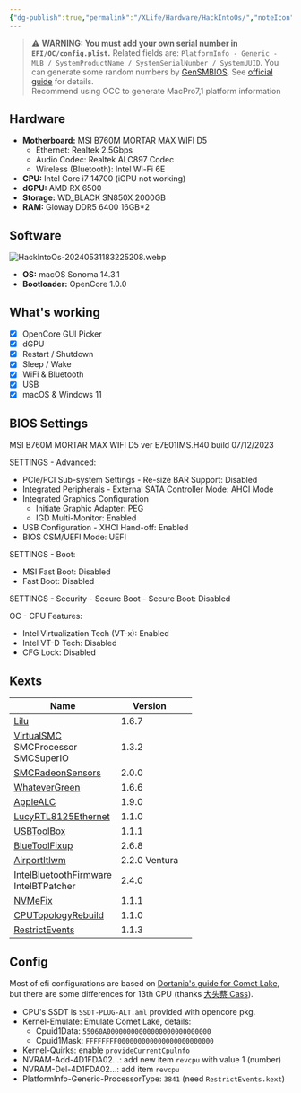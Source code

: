 ```yaml
---
{"dg-publish":true,"permalink":"/XLife/Hardware/HackIntoOs/","noteIcon":""}
---
```


> ⚠️ **WARNING: You must add your own serial number in `EFI/OC/config.plist`.** Related fields are: `PlatformInfo - Generic - MLB / SystemProductName / SystemSerialNumber / SystemUUID`. You can generate some random numbers by [GenSMBIOS](https://github.com/corpnewt/GenSMBIOS). See [official guide](https://dortania.github.io/OpenCore-Install-Guide/config.plist/comet-lake.html#platforminfo) for details.  
> Recommend using OCC to generate MacPro7,1 platform information


## Hardware

- **Motherboard:** MSI B760M MORTAR MAX WIFI D5
  - Ethernet: Realtek 2.5Gbps
  - Audio Codec: Realtek ALC897 Codec
  - Wireless (Bluetooth): Intel Wi-Fi 6E
- **CPU:** Intel Core i7 14700 (iGPU not working)
- **dGPU:** AMD RX 6500
- **Storage:** WD_BLACK SN850X 2000GB
- **RAM:** Gloway DDR5 6400 16GB\*2

## Software

![HackIntoOs-20240531183225208.webp](/img/user/z-attchements/HackIntoOs-20240531183225208.webp)
- **OS:** macOS Sonoma 14.3.1
- **Bootloader:** OpenCore 1.0.0

## What's working

- [x] OpenCore GUI Picker
- [x] dGPU
- [x] Restart / Shutdown
- [x] Sleep / Wake
- [x] WiFi & Bluetooth
- [x] USB
- [x] macOS & Windows 11

## BIOS Settings

MSI B760M MORTAR MAX WIFI D5 ver E7E01IMS.H40 build 07/12/2023

SETTINGS - Advanced:

- PCIe/PCI Sub-system Settings - Re-size BAR Support: Disabled
- Integrated Peripherals - External SATA Controller Mode: AHCI Mode
- Integrated Graphics Configuration
  - Initiate Graphic Adapter: PEG
  - IGD Multi-Monitor: Enabled
- USB Configuration - XHCI Hand-off: Enabled
- BIOS CSM/UEFI Mode: UEFI

SETTINGS - Boot:

- MSI Fast Boot: Disabled
- Fast Boot: Disabled

SETTINGS - Security - Secure Boot - Secure Boot: Disabled

OC - CPU Features:

- Intel Virtualization Tech (VT-x): Enabled
- Intel VT-D Tech: Disabled
- CFG Lock: Disabled

## Kexts

| Name                                                                                                               | Version       |     |
| ------------------------------------------------------------------------------------------------------------------ | ------------- | --- |
| [Lilu](https://github.com/acidanthera/Lilu/releases)                                                               | 1.6.7         |     |
| [VirtualSMC](https://github.com/acidanthera/VirtualSMC/releases)<br />SMCProcessor<br />SMCSuperIO                 | 1.3.2         |     |
| [SMCRadeonSensors](https://github.com/NootInc/RadeonSensor/releases)                                               | 2.0.0         |     |
| [WhateverGreen](https://github.com/acidanthera/WhateverGreen/releases)                                             | 1.6.6         |     |
| [AppleALC](https://github.com/acidanthera/AppleALC/releases)                                                       | 1.9.0         |     |
| [LucyRTL8125Ethernet](https://www.insanelymac.com/forum/files/file/1004-lucyrtl8125ethernet/)                      | 1.1.0         |     |
| [USBToolBox](https://github.com/USBToolBox/kext)                                                                   | 1.1.1         |     |
| [BlueToolFixup](https://github.com/acidanthera/BrcmPatchRAM/releases)                                              | 2.6.8         |     |
| [AirportItlwm](https://github.com/OpenIntelWireless/itlwm/releases)                                                | 2.2.0 Ventura |     |
| [IntelBluetoothFirmware](https://github.com/OpenIntelWireless/IntelBluetoothFirmware/releases)<br />IntelBTPatcher | 2.4.0         |     |
| [NVMeFix](https://github.com/acidanthera/NVMeFix/releases)                                                         | 1.1.1         |     |
| [CPUTopologyRebuild](https://github.com/b00t0x/CpuTopologyRebuild)                                                 | 1.1.0         |     |
| [RestrictEvents](https://github.com/acidanthera/RestrictEvents)                                                    | 1.1.3         |     |

## Config

Most of efi configurations are based on [Dortania's guide for Comet Lake](https://dortania.github.io/OpenCore-Install-Guide/config.plist/comet-lake.html#acpi), but there are some differences for 13th CPU (thanks [大头蔡 Cass](https://www.youtube.com/watch?v=qcOpeg9E1fQ)).

- CPU's SSDT is `SSDT-PLUG-ALT.aml` provided with opencore pkg.
- Kernel-Emulate: Emulate Comet Lake, details:
  - Cpuid1Data: `55060A00000000000000000000000000`
  - Cpuid1Mask: `FFFFFFFF000000000000000000000000`
- Kernel-Quirks: enable `provideCurrentCpulnfo`
- NVRAM-Add-4D1FDA02...: add new item `revcpu` with value 1 (number)
- NVRAM-Del-4D1FDA02...: add item `revcpu`
- PlatformInfo-Generic-ProcessorType: `3841` (need `RestrictEvents.kext`)
